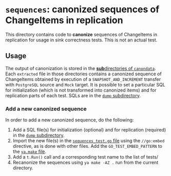 # `sequences`: canonized sequences of ChangeItems in replication

This directory contains code to **canonize** sequences of ChangeItems in replication for usage in sink correctness tests. This is not an actual test.

## Usage

The output of canonization is stored in the [**sub**directories of `canondata`](./canondata/). Each `extracted` file in those directories contains a canonized sequence of ChangeItems obtained by execution of a `SNAPSHOT_AND_INCREMENT` transfer with `PostgreSQL` source and `Mock` target. It is possible to set a particular SQL for initialization (which is not transformed into canonized items) and for replication parts of each test. SQLs are in the [`dump` subdirectory](./dump/).

### Add a new canonized sequence

In order to add a new canonized sequence, do the following:

1. Add a SQL file(s) for initialization (optional) and for replication (required) in the [`dump` subdirectory](./dump/).
2. Import the new file(s) in the [`sequences_test.go` file](./sequences_test.go) using the `//go:embed` directive, as is done with other files. Add the `GO_TEST_EMBED_PATTERN` to the [`ya.make` file](./ya.make).
3. Add a `t.Run()` call and a corresponding test name to the list of tests/
4. Recanonize the sequences using `ya make -AZ .` run from the current directory.
